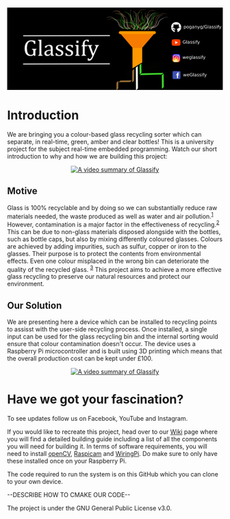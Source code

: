 ![Glassify Logo](https://github.com/poganyg/Glassify/blob/master/CoverPhoto.png "Glassify Logo")

# Introduction

We are bringing you a colour-based glass recycling sorter which can separate, in real-time, green, amber and clear bottles!
This is a university project for the subject real-time embedded programming. Watch our short introduction to why and how we are building this project:

<p align="center">
  <a href="https://www.youtube.com/watch?v=iapjhaJnOS8" target="_blank">
  <img src="https://img.youtube.com/vi/iapjhaJnOS8/0.jpg" alt="A video summary of Glassify"> 
  </a>
</p>


## Motive

Glass is 100% recyclable and by doing so we can substantially reduce raw materials needed, the waste produced as well as water and air pollution.<sup>[1](https://www.glassrecycle.co.uk/Why-Recycle/Facts--Figures/)</sup> However, contamination is a major factor in the effectiveness of recycling.<sup>[2](https://wasterecycling.org/news/426888/NWRA-Celebrates-America-Recycles-Day.htm)</sup> This can be due to non-glass materials disposed alongside with the bottles, such as bottle caps, but also by mixing differently coloured glasses. Colours are achieved by adding impurities, such as sulfur, copper or iron to the glasses. Their purpose is to protect the contents from environmental effects. Even one colour misplaced in the wrong bin can deteriorate the quality of the recycled glass. <sup>[3](https://recyclenation.com/2014/09/recycling-glass-does-color-matter/)</sup> This project aims to achieve a more effective glass recycling to preserve our natural resources and protect our environment. 

## Our Solution

We are presenting here a device which can be installed to recycling points to assisst with the user-side recycling process. Once installed, a single input can be used for the glass recycling bin and the internal sorting would ensure that colour contamination doesn't occur. The device uses a Raspberry Pi microcontroller and is built using 3D printing which means that the overall production cost can be kept under £100. 

<p align="center">
  <a href="https://www.youtube.com/watch?v=UAzmWVJm4zI" target="_blank">
  <img src="https://img.youtube.com/vi/UAzmWVJm4zI/0.jpg" alt="A video summary of Glassify"> 
  </a>
</p>



# Have we got your fascination?

To see updates follow us on Facebook, YouTube and Instagram.

If you would like to recreate this project, head over to our [Wiki](https://github.com/poganyg/Glassify/wiki) page where you will find a detailed building guide including a list of all the components you will need for building it. In terms of software requirements, you will need to install [openCV](https://opencv.org/releases.html), [Raspicam](http://www.uco.es/investiga/grupos/ava/node/40?fbclid=IwAR3oNeb0COuL_Odd_C1q-Dq5YQPJ6SrulXHsiW9hHNv8-BaiqOYJpjWOB74) and [WiringPi](http://wiringpi.com/download-and-install/). Do make sure to only have these installed once on your Raspberry Pi. 

The code required to run the system is on this GitHub which you can clone to your own device. 

--DESCRIBE HOW TO CMAKE OUR CODE--

The project is under the GNU General Public License v3.0.
